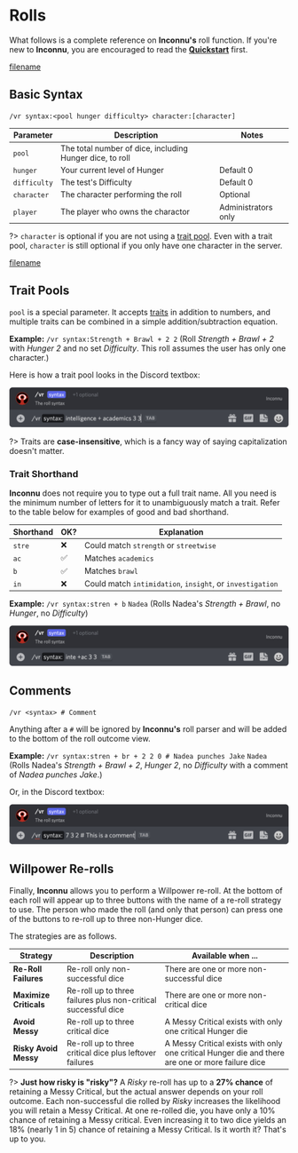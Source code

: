 # Rolls

What follows is a complete reference on **Inconnu's** roll function. If you're new to **Inconnu**, you are encouraged to read the **[Quickstart](quickstart.md)** first.

[filename](includes/parameter-style.md ':include')

## Basic Syntax

```
/vr syntax:<pool hunger difficulty> character:[character]
```

| Parameter    | Description                                              | Notes               |
|--------------|----------------------------------------------------------|---------------------|
| `pool`       | The total number of dice, including Hunger dice, to roll |                     |
| `hunger`     | Your current level of Hunger                             | Default 0           |
| `difficulty` | The test's Difficulty                                    | Default 0           |
| `character`  | The character performing the roll                        | Optional            |
| `player`     | The player who owns the charactor                        | Administrators only |

?> `character` is optional if you are not using a [trait pool](#trait-pools). Even with a trait pool, `character` is still optional if you only have one character in the server.

[filename](includes/admin-description.md ':include')

## Trait Pools

`pool` is a special parameter. It accepts [traits](trait-management.md) in addition to numbers, and multiple traits can be combined in a simple addition/subtraction equation.

**Example:** `/vr syntax:Strength + Brawl + 2 2` (Roll *Strength + Brawl + 2* with *Hunger 2* and no set *Difficulty*. This roll assumes the user has only one character.)

Here is how a trait pool looks in the Discord textbox:

![Roll with traits](images/rolls/roll-traits.png)

?> Traits are **case-insensitive**, which is a fancy way of saying capitalization doesn't matter.

### Trait Shorthand

**Inconnu** does not require you to type out a full trait name. All you need is the minimum number of letters for it to unambiguously match a trait. Refer to the table below for examples of good and bad shorthand.

| Shorthand | OK? | Explanation                                               |
|-----------|-----|-----------------------------------------------------------|
| `stre`    | ❌   | Could match `strength` or `streetwise`                    |
| `ac`      | ✅   | Matches `academics`                                       |
| `b`       | ✅   | Matches `brawl`                                           |
| `in`      | ❌   | Could match `intimidation`, `insight`, or `investigation` |

**Example:** `/vr syntax:stren + b` `Nadea` (Rolls Nadea's *Strength + Brawl*, no *Hunger*, no *Difficulty*)

![Shorthand traits in a roll](images/rolls/roll-traits-short.png)

## Comments
```
/vr <syntax> # Comment

```
Anything after a `#` will be ignored by **Inconnu's** roll parser and will be added to the bottom of the roll outcome view.

**Example:** `/vr syntax:stren + br + 2 2 0 # Nadea punches Jake` `Nadea` (Rolls Nadea's *Strength + Brawl + 2*, *Hunger 2*, no *Difficulty* with a comment of *Nadea punches Jake*.)

Or, in the Discord textbox:

![Basic roll with comment](images/rolls/roll-basic-comment.png)

## Willpower Re-rolls

Finally, **Inconnu** allows you to perform a Willpower re-roll. At the bottom of each roll will appear up to three buttons with the name of a re-roll strategy to use. The person who made the roll (and only that person) can press one of the buttons to re-roll up to three non-Hunger dice.

The strategies are as follows.

| Strategy                 | Description                                                        | Available when ...                                        |
|--------------------------|--------------------------------------------------------------------|-----------------------------------------------------------|
| **Re-Roll Failures**   | Re-roll only non-successful dice                               | There are one or more non-successful dice                 |
| **Maximize Criticals** | Re-roll up to three failures plus non-critical successful dice | There are one or more non-critical dice                   |
| **Avoid Messy**        | Re-roll up to three critical dice                              | A Messy Critical exists with only one critical Hunger die |
| **Risky Avoid Messy**  | Re-roll up to three critical dice plus leftover failures       | A Messy Critical exists with only one critical Hunger die and there are one or more failure dice |

?> **Just how risky is "risky"?** A *Risky* re-roll has up to a **27% chance** of retaining a Messy Critical, but the actual answer depends on your roll outcome. Each non-successful die rolled by *Risky* increases the likelihood you will retain a Messy Critical. At one re-rolled die, you have only a 10% chance of retaining a Messy critical. Even increasing it to two dice yields an 18% (nearly 1 in 5) chance of retaining a Messy Critical. Is it worth it? That's up to you.
